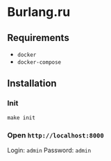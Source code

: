 # Burlang.ru

## Requirements

- `docker`
- `docker-compose`

## Installation

### Init

```
make init
```

### Open `http://localhost:8000`

Login: `admin`
Password: `admin`
